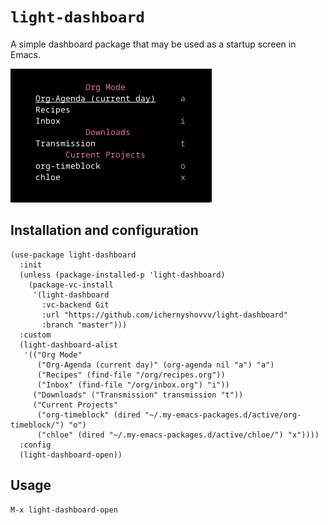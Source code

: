 # `light-dashboard`

A simple dashboard package that may be used as a startup screen in Emacs.

![Demo](demo.gif)

## Installation and configuration

``` elisp
(use-package light-dashboard
  :init
  (unless (package-installed-p 'light-dashboard)
    (package-vc-install
     '(light-dashboard
       :vc-backend Git
       :url "https://github.com/ichernyshovvv/light-dashboard"
       :branch "master")))
  :custom
  (light-dashboard-alist
   '(("Org Mode"
      ("Org-Agenda (current day)" (org-agenda nil "a") "a")
      ("Recipes" (find-file "/org/recipes.org"))
      ("Inbox" (find-file "/org/inbox.org") "i"))
     ("Downloads" ("Transmission" transmission "t"))
     ("Current Projects"
      ("org-timeblock" (dired "~/.my-emacs-packages.d/active/org-timeblock/") "o")
      ("chloe" (dired "~/.my-emacs-packages.d/active/chloe/") "x"))))
  :config
  (light-dashboard-open))
```

## Usage

``` 
M-x light-dashboard-open
```
